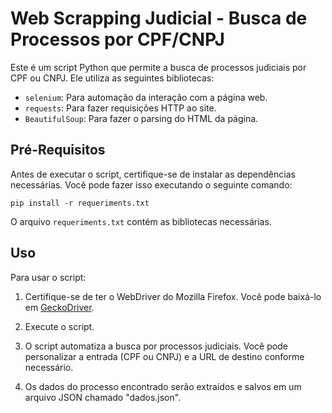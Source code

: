 # Web Scrapping Judicial - Busca de Processos por CPF/CNPJ

Este é um script Python que permite a busca de processos judiciais por CPF ou CNPJ. Ele utiliza as seguintes bibliotecas:

- `selenium`: Para automação da interação com a página web.
- `requests`: Para fazer requisições HTTP ao site.
- `BeautifulSoup`: Para fazer o parsing do HTML da página.

## Pré-Requisitos

Antes de executar o script, certifique-se de instalar as dependências necessárias. Você pode fazer isso executando o seguinte comando:

```
pip install -r requeriments.txt
```

O arquivo `requeriments.txt` contém as bibliotecas necessárias.

## Uso

Para usar o script:

1. Certifique-se de ter o WebDriver do Mozilla Firefox. Você pode baixá-lo em [GeckoDriver](https://github.com/mozilla/geckodriver).

2. Execute o script.

3. O script automatiza a busca por processos judiciais. Você pode personalizar a entrada (CPF ou CNPJ) e a URL de destino conforme necessário.

4. Os dados do processo encontrado serão extraídos e salvos em um arquivo JSON chamado "dados.json".
